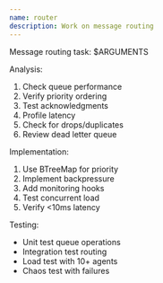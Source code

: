 ```yaml
---
name: router
description: Work on message routing
---
```


Message routing task: $ARGUMENTS

Analysis:
1. Check queue performance
2. Verify priority ordering
3. Test acknowledgments
4. Profile latency
5. Check for drops/duplicates
6. Review dead letter queue

Implementation:
1. Use BTreeMap for priority
2. Implement backpressure
3. Add monitoring hooks
4. Test concurrent load
5. Verify <10ms latency

Testing:
- Unit test queue operations
- Integration test routing
- Load test with 10+ agents
- Chaos test with failures